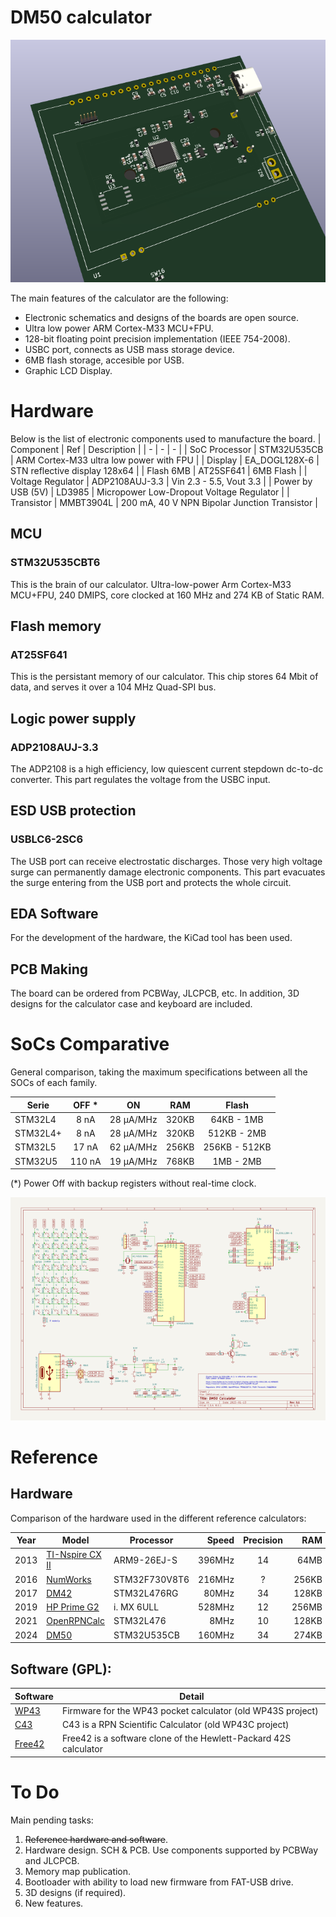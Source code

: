 # DM50 calculator

![New PCB](docs/img/PCB_3D.png "New PCB")

The main features of the calculator are the following:

 - Electronic schematics and designs of the boards are open source.
 - Ultra low power ARM Cortex-M33 MCU+FPU.
 - 128-bit floating point precision implementation (IEEE 754-2008).
 - USBC port, connects as USB mass storage device.
 - 6MB flash storage, accesible por USB.
 - Graphic LCD Display.

# Hardware
Below is the list of electronic components used to manufacture the board.
| Component | Ref | Description |
| - | - | - |
| SoC Processor | STM32U535CB | ARM Cortex-M33 ultra low power with FPU |
| Display | EA_DOGL128X-6 | STN reflective display 128x64 |
| Flash 6MB | AT25SF641 | 6MB Flash |
| Voltage Regulator | ADP2108AUJ-3.3 | Vin 2.3 - 5.5, Vout 3.3 |
| Power by USB (5V) | LD3985 | Micropower Low-Dropout Voltage Regulator |
| Transistor | MMBT3904L | 200 mA, 40 V NPN Bipolar Junction Transistor |


## MCU
### STM32U535CBT6
This is the brain of our calculator. Ultra-low-power Arm Cortex-M33 MCU+FPU, 240 DMIPS, core clocked at 160 MHz and 274 KB of Static RAM.

## Flash memory
### AT25SF641

This is the persistant memory of our calculator. This chip stores 64 Mbit of data, and serves it over a 104 MHz Quad-SPI bus.

## Logic power supply
### ADP2108AUJ-3.3

The ADP2108 is a high efficiency, low quiescent current stepdown dc-to-dc converter.
This part regulates the voltage from the USBC input.

## ESD USB protection

### USBLC6-2SC6

The USB port can receive electrostatic discharges. Those very high voltage surge can permanently damage electronic components. This part evacuates the surge entering from the USB port and protects the whole circuit.

## EDA Software
For the development of the hardware, the KiCad tool has been used.

## PCB Making

The board can be ordered from PCBWay, JLCPCB, etc.
In addition, 3D designs for the calculator case and keyboard are included.

# SoCs Comparative
General comparison, taking the maximum specifications between all the SOCs of each family.

| Serie | OFF * | ON | RAM | Flash |
| - | :-: | :-: | :-: | :-: |
| STM32L4 | 8 nA | 28 μA/MHz | 320KB | 64KB - 1MB |
| STM32L4+ | 8 nA | 28 μA/MHz | 320KB | 512KB - 2MB |
| STM32L5 | 17 nA | 62 µA/MHz | 256KB | 256KB - 512KB |
| STM32U5 | 110 nA | 19 µA/MHz | 768KB | 1MB - 2MB |

(*) Power Off with backup registers without real-time clock.

![New Sch](docs/img/SCH.png "New Schema")

# Reference
## Hardware
Comparison of the hardware used in the different reference calculators:
 
| Year | Model | Processor | Speed | Precision | RAM | Flash | Display |
| :-: | - | - | -: | :-: | -: | -: | - |
| 2013 | [TI-Nspire CX II](https://en.wikipedia.org/wiki/TI-Nspire_series#TI-Nspire_CX_II_and_TI-Nspire_CX_II_CAS) | ARM9-26EJ-S | 396MHz | 14 | 64MB | 128MB | 320x240 | 
| 2016 | [NumWorks](https://www.numworks.com/resources/engineering/hardware/) | STM32F730V8T6 | 216MHz | ? | 256KB | 6MB | 320x240 |
| 2017 | [DM42](https://www.swissmicros.com/product/dm42) | STM32L476RG | 80MHz | 34 | 128KB | 6MB | 400×240 | 
| 2019 | [HP Prime G2](https://en.wikipedia.org/wiki/HP_Prime) | i. MX 6ULL | 528MHz | 12 | 256MB | 512MB | 320×240 | 
| 2021 | [OpenRPNCalc](https://github.com/apoluekt/OpenRPNCalc) | STM32L476 | 8MHz | 10 | 128KB | 1MB | 400x240 |
| 2024 | [DM50](https://github.com/xavierbasc/dm50-calculator) | STM32U535CB | 160MHz | 34 | 274KB | 6MB | 128×60 | 

## Software (GPL):
| Software | Detail |
| - | - |
| [WP43](https://gitlab.com/rpncalculators/wp43) | Firmware for the WP43 pocket calculator (old WP43S project) |
| [C43](https://www.classic43.com) | C43 is a RPN Scientific Calculator (old WP43C project) |
| [Free42](https://github.com/thomasokken/free42) | Free42 is a software clone of the Hewlett-Packard 42S calculator |

# To Do
Main pending tasks:
1. ~~Reference hardware and software~~.
2. Hardware design. SCH & PCB. Use components supported by PCBWay and JLCPCB.
3. Memory map publication.
4. Bootloader with ability to load new firmware from FAT-USB drive.
5. 3D designs (if required).
9. New features.